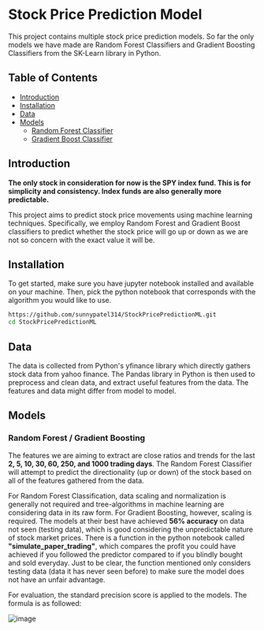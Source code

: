 # Stock Price Prediction Model

This project contains multiple stock price prediction models. So far the only models we have made are Random Forest Classifiers and Gradient Boosting Classifiers from the SK-Learn library in Python.

## Table of Contents
- [Introduction](#introduction)
- [Installation](#installation)
- [Data](#data)
- [Models](#models)
  - [Random Forest Classifier](#random-forest-classifier)
  - [Gradient Boost Classifier](#gradient-boost-classifier)

## Introduction

**The only stock in consideration for now is the SPY index fund. This is for simplicity and consistency. Index funds are also generally more predictable.**

This project aims to predict stock price movements using machine learning techniques. 
Specifically, we employ Random Forest and Gradient Boost classifiers to predict whether 
the stock price will go up or down as we are not so concern with the exact value it will be.


## Installation

To get started, make sure you have jupyter notebook installed and available on your machine. 
Then, pick the python notebook that corresponds with the algorithm you would like to use.

```bash
https://github.com/sunnypatel314/StockPricePredictionML.git
cd StockPricePredictionML
```

## Data
The data is collected from Python's yfinance library which directly gathers stock data from yahoo finance. 
The Pandas library in Python is then used to preprocess and clean data, and extract useful features from the data.
The features and data might differ from model to model.

## Models

### Random Forest / Gradient Boosting 
The features we are aiming to extract are close ratios and trends for the last **2, 5, 10, 30, 60, 250, and 1000 trading days**.
The Random Forest Classifier will attempt to predict the directionality (up or down) of the stock based on all of the features gathered from the data.

For Random Forest Classification, data scaling and normalization is generally not required and tree-algorithms in machine learning 
are considering data in its raw form. For Gradient Boosting, however, scaling is required. The models at their best have achieved **56% accuracy** on data not seen (testing data), which is good considering the 
unpredictable nature of stock market prices. There is a function in the python notebook called **"simulate_paper_trading"**, which compares the profit you could have 
achieved if you followed the predictor compared to if you blindly bought and sold everyday. Just to be clear, the function mentioned only considers 
testing data (data it has never seen before) to make sure the model does not have an unfair advantage.

For evaluation, the standard precision score is applied to the models. The formula is as followed:

![image](https://github.com/sunnypatel314/StockPricePredictionML/assets/110628037/4a9cd458-8743-47ec-98f4-9c27ad800798)



